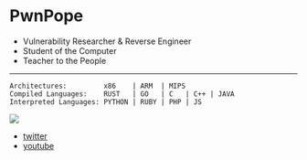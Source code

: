 # PwnPope

- Vulnerability Researcher & Reverse Engineer
- Student of the Computer
- Teacher to the People

---
  
```
Architectures:         x86    | ARM  | MIPS
Compiled Languages:    RUST   | GO   | C   | C++ | JAVA
Interpreted Languages: PYTHON | RUBY | PHP | JS
```
![](https://github-readme-stats.vercel.app/api?username=pwnpope&theme=monokai&show_icons=true)

- [twitter](https://twitter.com/pwnpope)
- [youtube](https://youtube.com/@pwnpope)

